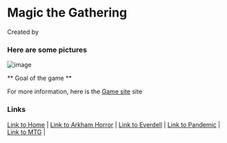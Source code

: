 # Magic the Gathering

Created by 

### Here are some pictures
![image]()

** Goal of the game **

For more information, here is the [Game site]() site

### Links
[Link to Home](https://github.com/Dwalden2021/My_Project/blob/main/README.md) | 
[Link to Arkham Horror](https://github.com/Dwalden2021/My_Project/blob/main/RPGLE.md) | 
[Link to Everdell](https://github.com/Dwalden2021/My_Project/blob/main/CLLE.md) | 
[Link to Pandemic](https://github.com/Dwalden2021/My_Project/blob/main/JavaScript.md) | 
[Link to MTG](https://github.com/Dwalden2021/My_Project/blob/main/Python.md) | 
